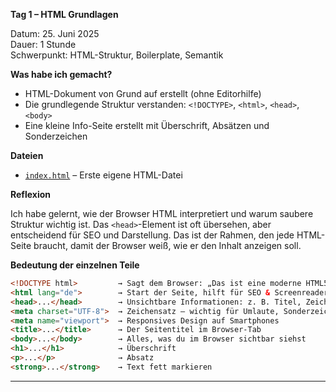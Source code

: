 **Tag 1 – HTML Grundlagen**

Datum: 25. Juni 2025  
Dauer: 1 Stunde  
Schwerpunkt: HTML-Struktur, Boilerplate, Semantik

**Was habe ich gemacht?**

- HTML-Dokument von Grund auf erstellt (ohne Editorhilfe)
- Die grundlegende Struktur verstanden: `<!DOCTYPE>`, `<html>`, `<head>`, `<body>`
- Eine kleine Info-Seite erstellt mit Überschrift, Absätzen und Sonderzeichen

**Dateien**
- [`index.html`](./index.html) – Erste eigene HTML-Datei

**Reflexion**<p>
Ich habe gelernt, wie der Browser HTML interpretiert und warum saubere Struktur wichtig ist. Das `<head>`-Element ist oft übersehen, aber entscheidend für SEO und Darstellung.
Das ist der Rahmen, den jede HTML-Seite braucht, damit der Browser weiß, wie er den Inhalt anzeigen soll.

**Bedeutung der einzelnen Teile**

```html
<!DOCTYPE html>         → Sagt dem Browser: „Das ist eine moderne HTML5-Seite“
<html lang="de">        → Start der Seite, hilft für SEO & Screenreader
<head>...</head>        → Unsichtbare Informationen: z. B. Titel, Zeichencodierung
<meta charset="UTF-8">  → Zeichensatz – wichtig für Umlaute, Sonderzeichen
<meta name="viewport">  → Responsives Design auf Smartphones
<title>...</title>      → Der Seitentitel im Browser-Tab
<body>...</body>        → Alles, was du im Browser sichtbar siehst
<h1>...</h1>            → Überschrift
<p>...</p>              → Absatz
<strong>...</strong>    → Text fett markieren
```
---